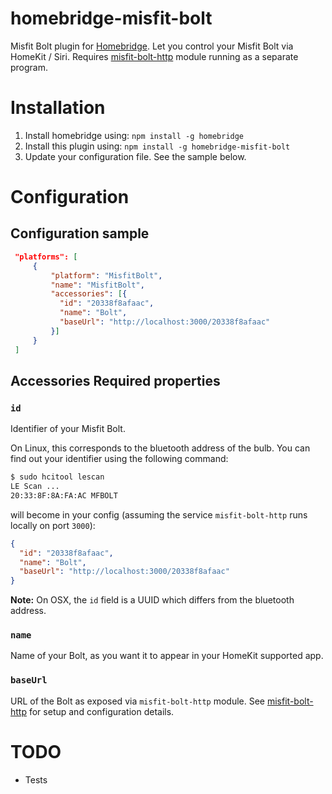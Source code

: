 # homebridge-misfit-bolt

Misfit Bolt plugin for [Homebridge](https://github.com/nfarina/homebridge).
Let you control your Misfit Bolt via HomeKit / Siri. Requires [misfit-bolt-http](https://github.com/flochtililoch/misfit-bolt-http) module running as a separate program.

# Installation

1. Install homebridge using: `npm install -g homebridge`
2. Install this plugin using: `npm install -g homebridge-misfit-bolt`
3. Update your configuration file. See the sample below.

# Configuration

## Configuration sample

 ```json
  "platforms": [
      {
          "platform": "MisfitBolt",
          "name": "MisfitBolt",
          "accessories": [{
            "id": "20338f8afaac",
            "name": "Bolt",
            "baseUrl": "http://localhost:3000/20338f8afaac"
          }]
      }
  ]
```

## Accessories Required properties

### `id`

Identifier of your Misfit Bolt.

On Linux, this corresponds to the bluetooth address of the bulb. You can find out your identifier using the following command:

```bash
$ sudo hcitool lescan
LE Scan ...
20:33:8F:8A:FA:AC MFBOLT
```

will become in your config (assuming the service `misfit-bolt-http` runs locally on port `3000`):

```json
{
  "id": "20338f8afaac",
  "name": "Bolt",
  "baseUrl": "http://localhost:3000/20338f8afaac"
}

```

**Note:**
On OSX, the `id` field is a UUID which differs from the bluetooth address.


### `name`

Name of your Bolt, as you want it to appear in your HomeKit supported app.


### `baseUrl`

URL of the Bolt as exposed via `misfit-bolt-http` module. See [misfit-bolt-http](https://github.com/flochtililoch/misfit-bolt-http) for setup and configuration details.


# TODO

- Tests

